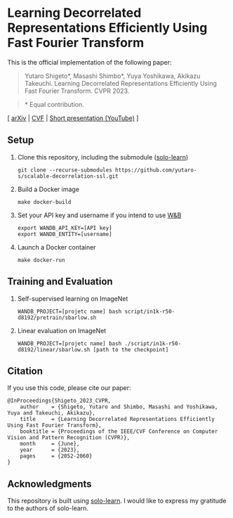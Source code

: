 
# Learning Decorrelated Representations Efficiently Using Fast Fourier Transform

This is the official implementation of the following paper:

>Yutaro Shigeto\*, Masashi Shimbo\*, Yuya Yoshikawa, Akikazu Takeuchi. 
Learning Decorrelated Representations Efficiently Using Fast Fourier Transform. 
CVPR 2023.

>\* Equal contribution.

[ [arXiv](https://arxiv.org/abs/2301.01569) | [CVF](https://openaccess.thecvf.com/content/CVPR2023/html/Shigeto_Learning_Decorrelated_Representations_Efficiently_Using_Fast_Fourier_Transform_CVPR_2023_paper.html) | [Short presentation (YouTube)](https://youtu.be/ngPiU13Fg0M) ]


## Setup

1. Clone this repository, including the submodule ([solo-learn](https://github.com/vturrisi/solo-learn))

    ```
    git clone --recurse-submodules https://github.com/yutaro-s/scalable-decorrelation-ssl.git
    ```

2. Build a Docker image

    ```
    make docker-build
    ```

3. Set your API key and username if you intend to use [W&B](https://wandb.ai/)

    ```
    export WANDB_API_KEY=[API key]
    export WANDB_ENTITY=[username]
    ```

4. Launch a Docker container

    ```
    make docker-run
    ```


## Training and Evaluation

1. Self-supervised learning on ImageNet

    ```
    WANDB_PROJECT=[projetc name] bash script/in1k-r50-d8192/pretrain/sbarlow.sh
    ```

2. Linear evaluation on ImageNet

    ```
    WANDB_PROJECT=[projetc name] bash ./script/in1k-r50-d8192/linear/sbarlow.sh [path to the checkpoint]
    ```


## Citation

If you use this code, please cite our paper:

```
@InProceedings{Shigeto_2023_CVPR,
    author    = {Shigeto, Yutaro and Shimbo, Masashi and Yoshikawa, Yuya and Takeuchi, Akikazu},
    title     = {Learning Decorrelated Representations Efficiently Using Fast Fourier Transform},
    booktitle = {Proceedings of the IEEE/CVF Conference on Computer Vision and Pattern Recognition (CVPR)},
    month     = {June},
    year      = {2023},
    pages     = {2052-2060}
}
```


## Acknowledgments

This repository is built using [solo-learn](https://github.com/vturrisi/solo-learn). I would like to express my gratitude to the authors of solo-learn.